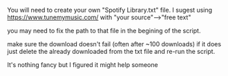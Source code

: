 You will need to create your own "Spotify Library.txt" file. I sugest using https://www.tunemymusic.com/ 
with "your source"-->"free text"

you may need to fix the path to that file in the begining of the script.

make sure the download doesn't fail (often after ~100 downloads) if it does just delete the already downloaded from the txt file and re-run the script.

It's nothing fancy but I figured it might help someone
